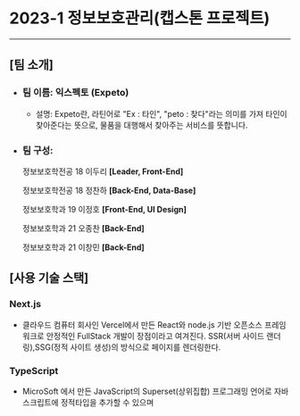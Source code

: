 # 2023-1 정보보호관리(캡스톤 프로젝트)
---

## [팀 소개]
* ### 팀 이름: 익스펙토 (Expeto)
  * 설명: Expeto란, 라틴어로 "Ex : 타인", "peto : 찾다"라는 의미를 가져 타인이 찾아준다는 뜻으로, 물품을 대행해서 찾아주는 서비스를 뜻합니다.

* ### 팀 구성:
    정보보호학전공 18 이두리 **[Leader, Front-End]**

    정보보호학전공 18 정찬하 **[Back-End, Data-Base]**

    정보보호학과 19 이정호 **[Front-End, UI Design]**

    정보보호학과 21 오종찬 **[Back-End]**

    정보보호학과 21 이창민 **[Back-End]**


  
## [사용 기술 스택]
  
  ###   **Next.js**
  * 클라우드 컴퓨터 회사인 Vercel에서 만든 React와 node.js 기반 오픈소스 프레임워크로 안정적인 FullStack 개발이 장점이라고 여겨진다. SSR(서버 사이드 랜더링),SSG(정적 사이트 생성)의 방식으로 페이지를 렌더링한다.

  ### TypeScript
  * MicroSoft 에서 만든 JavaScript의 Superset(상위집합) 프로그래밍 언어로 자바스크립트에 정적타입을 추가할 수 있으며 




